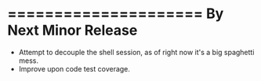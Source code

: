 =====================
By Next Minor Release
=====================
* Attempt to decouple the shell session, as of right now it's a big spaghetti mess.
* Improve upon code test coverage.